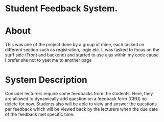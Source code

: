 # Student Feedback System.

# About
This was one of the project done by a group of mine, each tasked on different section such as registration, login etc.
I, was tasked to focus on the staff side (Front and backend) and started to use ajax within my code cause I prefer site not to yeet me to another page

# System Description
Consider lecturers require some feedbacks from the students. Here, they are allowed to dynamically add question on a feedback form (CRU) no delete for now.
Students also will be able to view and answer the questions per feedback which will be viewed back by the lecturers when the due date of the feedback met specific time.

